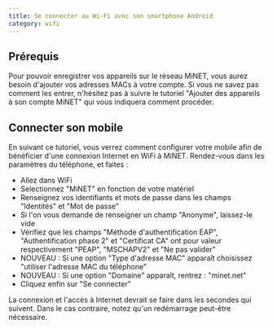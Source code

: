```yaml
---
title: Se connecter au Wi-Fi avec son smartphone Android
category: wifi
---
```


## Prérequis

Pour pouvoir enregistrer vos appareils sur le réseau MiNET, vous aurez besoin d'ajouter vos adresses MACs à votre compte. Si vous ne savez pas comment les entrer, n'hésitez pas à suivre le tutoriel "Ajouter des appareils à son compte MiNET" qui vous indiquera comment procéder.

## Connecter son mobile

En suivant ce tutoriel, vous verrez comment configurer votre mobile afin de bénéficier d'une connexion Internet en WiFi à MiNET. Rendez-vous dans les paramètres du téléphone, et faites :

- Allez dans WiFi
- Selectionnez "MiNET" en fonction de votre matériel
- Renseignez vos identifiants et mots de passe dans les champs "Identités" et "Mot de passe"
- Si l'on vous demande de renseigner un champ "Anonyme", laissez-le vide
- Vérifiez que les champs "Méthode d'authentification EAP", "Authentification phase 2" et "Certificat CA" ont pour valeur respectivement "PEAP", "MSCHAPV2" et "Ne pas valider"
- NOUVEAU : Si une option "Type d'adresse MAC" apparaît choisissez "utiliser l'adresse MAC du téléphone"
- NOUVEAU : Si une option "Domaine" apparaît, rentrez : "minet.net"
- Cliquez enfin sur "Se connecter"

La connexion et l'accès à Internet devrait se faire dans les secondes qui suivent. Dans le cas contraire, notez qu'un redémarrage peut-être nécessaire.